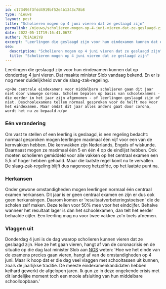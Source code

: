 ```yaml
---
id: c173496f3fdd4919bf52e4b1343c78b8
type: nieuws
layout: post
title: "Scholieren mogen op 4 juni vieren dat ze geslaagd zijn"
permalink: /nieuws/scholieren-mogen-op-4-juni-vieren-dat-ze-geslaagd-zijn/
date: 2022-05-11T19:16:41.067Z
author: 7biA1WiYB
excerpt: "Leerlingen die geslaagd zijn voor hun eindexamen kunnen dat op donderdag 4 juni vieren. Dat maakte minister Slob vandaag bekend. En er is nog meer duidelijkheid over de slaag-zak-regeling.  "
seo:
  description: "Scholieren mogen op 4 juni vieren dat ze geslaagd zijn"
  title: "Scholieren mogen op 4 juni vieren dat ze geslaagd zijn"
---
```

Leerlingen die geslaagd zijn voor hun eindexamen kunnen dat op donderdag 4 juni vieren. Dat maakte minister Slob vandaag bekend. En er is nog meer duidelijkheid over de slaag-zak-regeling.  

    <p>De centrale eindexamens voor middelbare scholieren gaan dit jaar niet door vanwege corona. Scholen bepalen op basis van schoolexamens - die eerder in het jaar zijn afgenomen - of leerlingen geslaagd zijn of niet. Deschoolexamens tellen normaal gesproken voor de helft mee voor het eindexamen. Maar omdat dit jaar alles anders gaat door corona, wordt het nu zo bepaald.</p>
<h3>Eén verandering</h3>
<p>Om vast te stellen of een leerling is geslaagd, is een regeling bedacht: normaal gesproken mogen leerlingen maximaal één vijf voor een van de kernvakken hebben. Die kernvakken zijn Nederlands, Engels of wiskunde. Daarnaast mogen ze maximaal één 5 en één 4 op de eindlijst hebben. Ook moeten scholieren gemiddeld voor alle vakken op het centraal examen een 5,5 of hoger hebben gehaald. Maar die laatste regel komt nu te vervallen. De slaag-zak-regeling blijft dus nagenoeg hetzelfde, op het laatste punt na.</p>
<h3>Herkansen</h3>
<p>Onder gewone omstandigheden mogen leerlingen normaal één centraal examen herkansen. Dit jaar is er geen centraal examen en zijn er dus ook geen herkansingen. Daarom komen er 'resultaatverbeteringstoetsen' die de scholen zelf maken. Deze tellen voor 50% mee voor het eindcijfer. Behalve wanneer het resultaat lager is dan het schoolexamen, dan telt het eerder behaalde cijfer. Een leerling mag nu voor twee vakken zo'n toets afnemen.</p>
<h3>Vlaggen uit</h3>
<p>Donderdag 4 juni is de dag waarop scholieren kunnen vieren dat ze geslaagd zijn. Hoe ze het gaan vieren, hangt af van de coronacrisis en de situatie op die dag laat minister Slob aan <a href="https://nos.nl/artikel/2329805-slob-4-juni-landelijke-dag-voor-geslaagde-scholieren-spelregels-definitief.html" target="_blank">NOS</a> weten: 'Hoe we het einde van de examens precies gaan vieren, hangt af van de omstandigheden op 4 juni. Maar ik hoop dat er die dag veel vlaggen met schooltassen uit kunnen, zoals de jaarlijkse traditie. De meeste eindexamenkandidaten hebben keihard gewerkt de afgelopen jaren. Ik gun ze in deze ongekende crisis met dit landelijke moment toch een mooie afsluiting van hun middelbare schoolloopbaan.'</p>  
